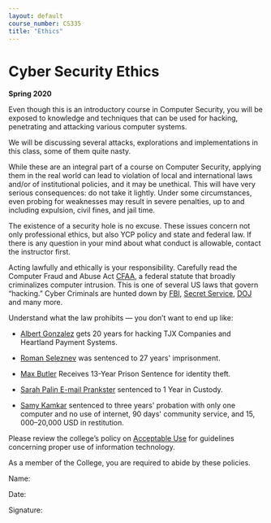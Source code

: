 ```yaml
---
layout: default
course_number: CS335
title: "Ethics"
---
```


Cyber Security Ethics
====================================

**Spring 2020**

Even though this is an introductory course in Computer Security, you will be exposed to knowledge and techniques that can be used for hacking, penetrating and attacking various computer systems.

We will be discussing several attacks, explorations and implementations in this class, some of them quite nasty.

While these are an integral part of a course on Computer Security, applying them in the real world can lead to violation of local and international laws and/or of institutional policies, and it may be unethical. This will have very serious consequences: do not take it lightly. Under some circumstances, even probing for weaknesses may result in severe penalties, up to and including expulsion, civil fines, and jail time.

The existence of a security hole is no excuse. These issues concern not only professional ethics, but also YCP policy and state and federal law. If there is any question in your mind about what conduct is allowable, contact the instructor first.

Acting lawfully and ethically is your responsibility. Carefully read the Computer Fraud and Abuse Act [CFAA]( http://uscode.house.gov/view.xhtml?req=(title:18%20section:1030%20edition:prelim)), a federal statute that broadly criminalizes computer intrusion. This is one of several US laws that govern “hacking.”
Cyber Criminals are hunted down by [FBI](https://www.fbi.gov/investigate/cyber), [Secret Service](https://www.secretservice.gov/investigation/#cyber), [DOJ](https://www.justice.gov/criminal-ccips) and many more.

Understand what the law prohibits — you don’t want to end up like:
- [Albert Gonzalez](https://www.wired.com/2010/03/tjx-sentencing/) gets 20 years for hacking TJX Companies and Heartland Payment Systems.
- [Roman Seleznev](https://www.justice.gov/opa/pr/russian-cyber-criminal-sentenced-14-years-prison-role-organized-cybercrime-ring-responsible) was sentenced to 27 years' imprisonment.
- [Max Butler](https://archives.fbi.gov/archives/pittsburgh/press-releases/2010/pt021210b.htm) Receives 13-Year Prison Sentence for identity theft.

- [Sarah Palin E-mail Prankster](https://www.wired.com/2010/11/palin-hacker-sentenced/) sentenced to 1 Year in Custody.
- [Samy Kamkar](https://www.scmagazine.com/home/security-news/myspace-superworm-creator-sentenced-to-probation-community-service/) sentenced to three years' probation with only one computer and no use of internet, 90 days' community service, and $15,000–$20,000 USD in restitution.

Please review the college’s policy on [Acceptable Use](https://itkb.ycp.edu/article.php?id=1068) for guidelines concerning proper use of information technology.

As a member of the College, you are required to abide by these policies.

Name:

Date:

Signature:
